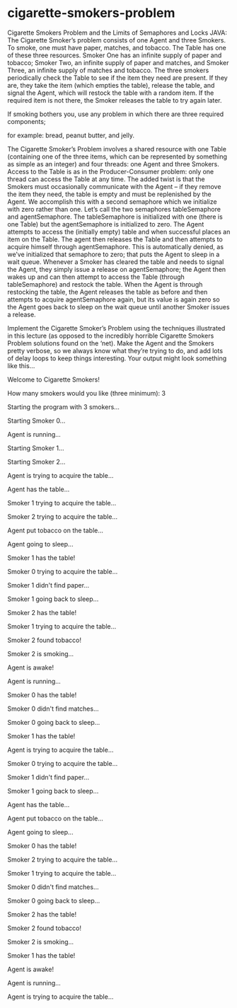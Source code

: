 # cigarette-smokers-problem
 Cigarette Smokers Problem and the Limits of Semaphores and Locks
JAVA: The Cigarette Smoker’s problem consists of one Agent and three Smokers. To smoke, one must have paper, matches, and tobacco. The Table has one of these three resources. Smoker One has an infinite supply of paper and tobacco; Smoker Two, an infinite supply of paper and matches, and Smoker Three, an infinite supply of matches and tobacco. The three smokers periodically check the Table to see if the item they need are present. If they are, they take the item (which empties the table), release the table, and signal the Agent, which will restock the table with a random item. If the required item is not there, the Smoker releases the table to try again later.

If smoking bothers you, use any problem in which there are three required components;

for example: bread, peanut butter, and jelly.

The Cigarette Smoker’s Problem involves a shared resource with one Table (containing one of the three items, which can be represented by something as simple as an integer) and four threads: one Agent and three Smokers. Access to the Table is as in the Producer-Consumer problem: only one thread can access the Table at any time. The added twist is that the Smokers must occasionally communicate with the Agent – if they remove the item they need, the table is empty and must be replenished by the Agent. We accomplish this with a second semaphore which we initialize with zero rather than one. Let’s call the two semaphores tableSemaphore and agentSemaphore. The tableSemaphore is initialized with one (there is one Table) but the agentSemaphore is initialized to zero. The Agent attempts to access the (initially empty) table and when successful places an item on the Table. The agent then releases the Table and then attempts to acquire himself through agentSemaphore. This is automatically denied, as we’ve initialized that semaphore to zero; that puts the Agent to sleep in a wait queue. Whenever a Smoker has cleared the table and needs to signal the Agent, they simply issue a release on agentSemaphore; the Agent then wakes up and can then attempt to access the Table (through tableSemaphore) and restock the table. When the Agent is through restocking the table, the Agent releases the table as before and then attempts to acquire agentSemaphore again, but its value is again zero so the Agent goes back to sleep on the wait queue until another Smoker issues a release.

Implement the Cigarette Smoker’s Problem using the techniques illustrated in this lecture (as opposed to the incredibly horrible Cigarette Smokers Problem solutions found on the ‘net). Make the Agent and the Smokers pretty verbose, so we always know what they’re trying to do, and add lots of delay loops to keep things interesting. Your output might look something like this…

Welcome to Cigarette Smokers!

How many smokers would you like (three minimum): 3

Starting the program with 3 smokers...

Starting Smoker 0...

Agent is running...

Starting Smoker 1...

Starting Smoker 2...

Agent is trying to acquire the table...

Agent has the table...

Smoker 1 trying to acquire the table...

Smoker 2 trying to acquire the table...

Agent put tobacco on the table...

Agent going to sleep...

Smoker 1 has the table!

Smoker 0 trying to acquire the table...

Smoker 1 didn't find paper...

Smoker 1 going back to sleep...

Smoker 2 has the table!

Smoker 1 trying to acquire the table...

Smoker 2 found tobacco!

Smoker 2 is smoking...

Agent is awake!

Agent is running...

Smoker 0 has the table!

Smoker 0 didn't find matches...

Smoker 0 going back to sleep...

Smoker 1 has the table!

Agent is trying to acquire the table...

Smoker 0 trying to acquire the table...

Smoker 1 didn't find paper...

Smoker 1 going back to sleep...

Agent has the table...

Agent put tobacco on the table...

Agent going to sleep...

Smoker 0 has the table!

Smoker 2 trying to acquire the table...

Smoker 1 trying to acquire the table...

Smoker 0 didn't find matches...

Smoker 0 going back to sleep...

Smoker 2 has the table!

Smoker 2 found tobacco!

Smoker 2 is smoking...

Smoker 1 has the table!

Agent is awake!

Agent is running...

Agent is trying to acquire the table...
